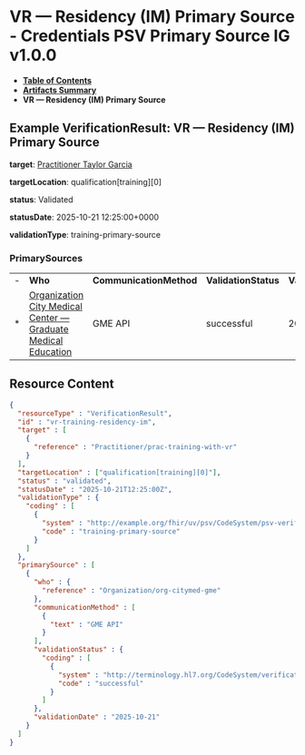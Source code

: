 # VR — Residency (IM) Primary Source - Credentials PSV Primary Source IG v1.0.0

* [**Table of Contents**](toc.md)
* [**Artifacts Summary**](artifacts.md)
* **VR — Residency (IM) Primary Source**

## Example VerificationResult: VR — Residency (IM) Primary Source

**target**: [Practitioner Taylor Garcia](Practitioner-prac-training-with-vr.md)

**targetLocation**: qualification[training][0]

**status**: Validated

**statusDate**: 2025-10-21 12:25:00+0000

**validationType**: training-primary-source

### PrimarySources

| | | | | |
| :--- | :--- | :--- | :--- | :--- |
| - | **Who** | **CommunicationMethod** | **ValidationStatus** | **ValidationDate** |
| * | [Organization City Medical Center — Graduate Medical Education](Organization-org-citymed-gme.md) | GME API | successful | 2025-10-21 |



## Resource Content

```json
{
  "resourceType" : "VerificationResult",
  "id" : "vr-training-residency-im",
  "target" : [
    {
      "reference" : "Practitioner/prac-training-with-vr"
    }
  ],
  "targetLocation" : ["qualification[training][0]"],
  "status" : "validated",
  "statusDate" : "2025-10-21T12:25:00Z",
  "validationType" : {
    "coding" : [
      {
        "system" : "http://example.org/fhir/uv/psv/CodeSystem/psv-verification-type-cs",
        "code" : "training-primary-source"
      }
    ]
  },
  "primarySource" : [
    {
      "who" : {
        "reference" : "Organization/org-citymed-gme"
      },
      "communicationMethod" : [
        {
          "text" : "GME API"
        }
      ],
      "validationStatus" : {
        "coding" : [
          {
            "system" : "http://terminology.hl7.org/CodeSystem/verificationresult-status",
            "code" : "successful"
          }
        ]
      },
      "validationDate" : "2025-10-21"
    }
  ]
}

```
